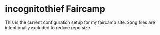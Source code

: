 # incognitothief Faircamp

This is the current configuration setup for my faircamp site. Song files are intentionally excluded to reduce repo size
